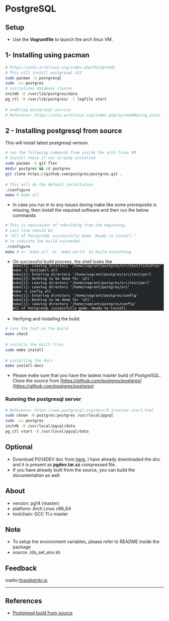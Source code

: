 # PostgreSQL

## Setup

* Use the **Vagrantfile** to launch the arch linux VM.

## 1- Installing using pacman

```Bash
# https://wiki.archlinux.org/index.php/PostgreSQL
# This will install postgresql V12
sudo pacman -S postgresql
sudo -iu postgres
# initializes database cluster
initdb -D /var/lib/postgres/data
pg_ctl -D /var/lib/postgres/ -l logfile start

# enabling postgresql.service
# Reference: https://wiki.archlinux.org/index.php/Systemd#Using_units
```

## 2 - Installing postgresql from source

This will install latest postgresql version.

```Bash
# run the following commands from inside the arch linux VM
# Install these if not already installed
sudo pacman -S git flex
mkdir postgres && cd postgres
git clone https://github.com/postgres/postgres.git .

# This will do the default installation
./configure
make # make all
```

* In case you run in to any issues during make like some prerequisite is missing, then install the required software and then run the below commands

```Bash
# This is equivalent of rebuilding from the beginning.
# Last line should be
# "All of PostgreSQL successfully made. Ready to install."
# to indicate the build succeeded.
./configure
make # or `make all` or `make world` to build everything
```

* On successful build process, the shell looks like ![postgresql successful build](postgresql_build_success.png)

* Verifying and installing the build.

```Bash
# runs the test on the build
make check

# installs the built files
sudo make install

# installing the docs
make install-docs
```

* Please make sure that you have the lastest master build of PostgreSQL. Clone the source from [https://github.com/postgres/postgres](https://github.com/postgres/postgres)

### Running the postgresql server

```Bash
# Reference: https://www.postgresql.org/docs/9.1/server-start.html
sudo chown -R postgres:postgres /usr/local/pgsql
sudo -iu postgres
initdb -D /usr/local/pgsql/data
pg_ctl start -D /usr/local/pgsql/data
```

## Optional

* Download PG14DEV doc from [here](https://sourceforge.net/projects/strikr/files/postgresql/), I have already downloaded the doc and it is present as **pgdev.tar.xz** compressed file.
* If you have already built from the source, you can build the documentation as well.

## About

* version: pg14 (master)
* platform: Arch Linux x86_64
* toolchain: GCC 11.x master

## Note

* To setup the environment variables, please refer to README inside the package
* source ./do_set_env.sh

## Feedback

mailto:foss@strikr.io

---

## References

* [Postgresql build from source](https://www.postgresql.org/docs/current/install-procedure.html)
